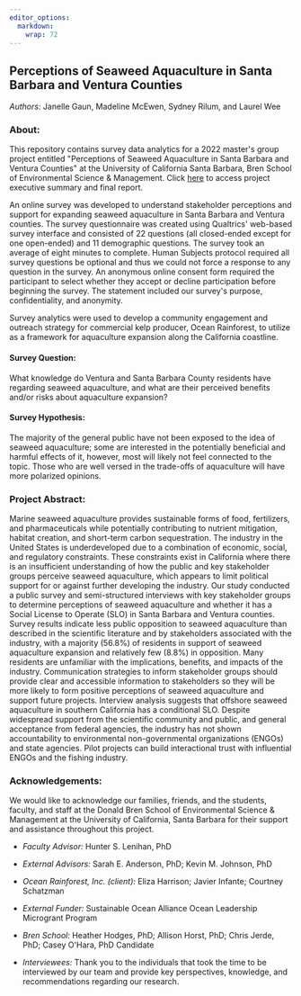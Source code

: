 ```yaml
---
editor_options: 
  markdown: 
    wrap: 72
---
```


## Perceptions of Seaweed Aquaculture in Santa Barbara and Ventura Counties

*Authors:* Janelle Gaun, Madeline McEwen, Sydney Rilum, and Laurel Wee

### About:

This repository contains survey data analytics for a 2022 master's group
project entitled "Perceptions of Seaweed Aquaculture in Santa Barbara
and Ventura Counties" at the University of California Santa Barbara,
Bren School of Environmental Science & Management. Click
[here](https://bren.ucsb.edu/projects/perceptions-seaweed-aquaculture-santa-barbara-and-ventura-counties)
to access project executive summary and final report.

An online survey was developed to understand stakeholder perceptions and
support for expanding seaweed aquaculture in Santa Barbara and Ventura
counties. The survey questionnaire was created using Qualtrics'
web-based survey interface and consisted of 22 questions (all
closed-ended except for one open-ended) and 11 demographic questions.
The survey took an average of eight minutes to complete. Human Subjects
protocol required all survey questions be optional and thus we could not
force a response to any question in the survey. An anonymous online
consent form required the participant to select whether they accept or
decline participation before beginning the survey. The statement
included our survey's purpose, confidentiality, and anonymity.

Survey analytics were used to develop a community engagement and
outreach strategy for commercial kelp producer, Ocean Rainforest, to
utilize as a framework for aquaculture expansion along the California
coastline.

#### Survey Question:

What knowledge do Ventura and Santa Barbara County residents have
regarding seaweed aquaculture, and what are their perceived benefits
and/or risks about aquaculture expansion?

#### Survey Hypothesis:

The majority of the general public have not been exposed to the idea of
seaweed aquaculture; some are interested in the potentially beneficial
and harmful effects of it, however, most will likely not feel connected
to the topic. Those who are well versed in the trade-offs of aquaculture
will have more polarized opinions.

### Project Abstract:

Marine seaweed aquaculture provides sustainable forms of food,
fertilizers, and pharmaceuticals while potentially contributing to
nutrient mitigation, habitat creation, and short-term carbon
sequestration. The industry in the United States is underdeveloped due
to a combination of economic, social, and regulatory constraints. These
constraints exist in California where there is an insufficient
understanding of how the public and key stakeholder groups perceive
seaweed aquaculture, which appears to limit political support for or
against further developing the industry. Our study conducted a public
survey and semi-structured interviews with key stakeholder groups to
determine perceptions of seaweed aquaculture and whether it has a Social
License to Operate (SLO) in Santa Barbara and Ventura counties. Survey
results indicate less public opposition to seaweed aquaculture than
described in the scientific literature and by stakeholders associated
with the industry, with a majority (56.8%) of residents in support of
seaweed aquaculture expansion and relatively few (8.8%) in opposition.
Many residents are unfamiliar with the implications, benefits, and
impacts of the industry. Communication strategies to inform stakeholder
groups should provide clear and accessible information to stakeholders
so they will be more likely to form positive perceptions of seaweed
aquaculture and support future projects. Interview analysis suggests
that offshore seaweed aquaculture in southern California has a
conditional SLO. Despite widespread support from the scientific
community and public, and general acceptance from federal agencies, the
industry has not shown accountability to environmental non-governmental
organizations (ENGOs) and state agencies. Pilot projects can build
interactional trust with influential ENGOs and the fishing industry.

### Acknowledgements:

We would like to acknowledge our families, friends, and the students,
faculty, and staff at the Donald Bren School of Environmental Science &
Management at the University of California, Santa Barbara for their
support and assistance throughout this project.

-   *Faculty Advisor:* Hunter S. Lenihan, PhD

-   *External Advisors:* Sarah E. Anderson, PhD; Kevin M. Johnson, PhD

-   *Ocean Rainforest, Inc. (client):* Eliza Harrison; Javier Infante;
    Courtney Schatzman

-   *External Funder:* Sustainable Ocean Alliance Ocean Leadership
    Microgrant Program

-   *Bren School:* Heather Hodges, PhD; Allison Horst, PhD; Chris Jerde,
    PhD; Casey O'Hara, PhD Candidate

-   *Interviewees:* Thank you to the individuals that took the time to
    be interviewed by our team and provide key perspectives, knowledge,
    and recommendations regarding our research.
